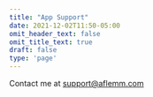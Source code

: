 ```yaml
---
title: "App Support"
date: 2021-12-02T11:50-05:00
omit_header_text: false
omit_title_text: true
draft: false
type: 'page'
---
```


Contact me at support@aflemm.com